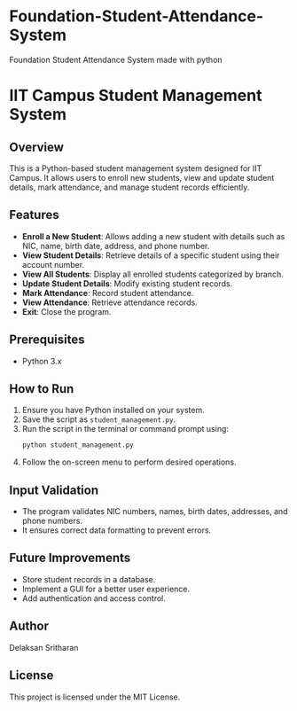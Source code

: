 # Foundation-Student-Attendance-System
Foundation Student Attendance System made with python
# IIT Campus Student Management System

## Overview
This is a Python-based student management system designed for IIT Campus. It allows users to enroll new students, view and update student details, mark attendance, and manage student records efficiently.

## Features
- **Enroll a New Student**: Allows adding a new student with details such as NIC, name, birth date, address, and phone number.
- **View Student Details**: Retrieve details of a specific student using their account number.
- **View All Students**: Display all enrolled students categorized by branch.
- **Update Student Details**: Modify existing student records.
- **Mark Attendance**: Record student attendance.
- **View Attendance**: Retrieve attendance records.
- **Exit**: Close the program.

## Prerequisites
- Python 3.x

## How to Run
1. Ensure you have Python installed on your system.
2. Save the script as `student_management.py`.
3. Run the script in the terminal or command prompt using:
   ```sh
   python student_management.py
   ```
4. Follow the on-screen menu to perform desired operations.

## Input Validation
- The program validates NIC numbers, names, birth dates, addresses, and phone numbers.
- It ensures correct data formatting to prevent errors.

## Future Improvements
- Store student records in a database.
- Implement a GUI for a better user experience.
- Add authentication and access control.

## Author
Delaksan Sritharan

## License
This project is licensed under the MIT License.

